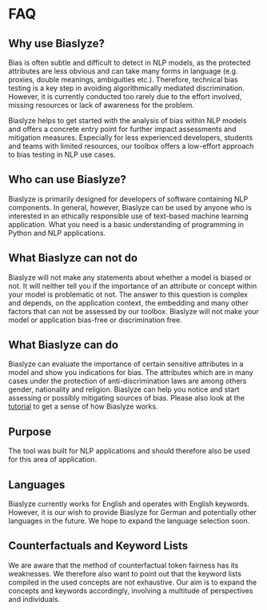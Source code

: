 # FAQ

## Why use Biaslyze?
Bias is often subtle and difficult to detect in NLP models, as the protected attributes are less obvious and can take many forms in language (e.g. proxies, double meanings, ambiguities etc.). 
Therefore, technical bias testing is a key step in avoiding algorithmically mediated discrimination. However, it is currently conducted too rarely due to the effort involved, missing resources or lack of awareness for the problem.

Biaslyze helps to get started with the analysis of bias within NLP models and offers a concrete entry point for further impact assessments and mitigation measures. 
Especially for less experienced developers, students and teams with limited resources, our toolbox offers a low-effort approach to bias testing in NLP use cases.


## Who can use Biaslyze? 
Biaslyze is primarily designed for developers of software containing NLP components. 
In general, however, Biaslyze can be used by anyone who is interested in an ethically responsible use of text-based machine learning application. What you need is a basic understanding of programming in Python and NLP applications.

## What Biaslyze can not do
Biaslyze will not make any statements about whether a model is biased or not. It will neither tell you if the importance of an attribute or concept within your model is problematic ot not. The answer to this question is complex and depends, on the application context, the embedding and many other factors that can not be assessed by our toolbox. Biaslyze will not make your model or application bias-free or discrimination free.


## What Biaslyze can do
Biaslyze can evaluate the importance of certain sensitive attributes in a model and show you indications for bias. The attributes which are in many cases under the protection of anti-discrimination laws are among others gender, nationality and religion. Biaslyze can help you notice and start assessing or possibly mitigating sources of bias.
Please also look at the [tutorial](https://biaslyze.org/tutorials/tutorial-toxic-comments/) to get a sense of how Biaslyze works.


## Purpose
The tool was built for NLP applications and should therefore also be used for this area of application.

## Languages
Biaslyze currently works for English and operates with English keywords. However, it is our wish to provide Biaslyze for German and potentially other languages in the future. 
We hope to expand the language selection soon.

## Counterfactuals and Keyword Lists
We are aware that the method of counterfactual token fairness has its weaknesses. We therefore also want to point out that the keyword lists compiled in the used concepts are not exhaustive. 
Our aim is to expand the concepts and keywords accordingly, involving a multitude of perspectives and individuals.



